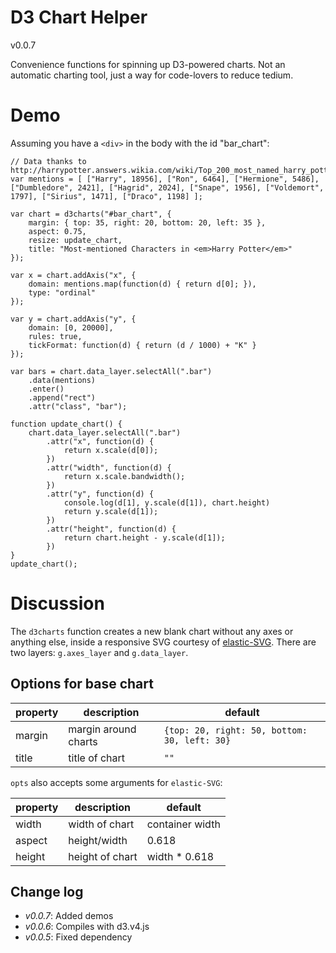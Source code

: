 D3 Chart Helper
========
v0.0.7

Convenience functions for spinning up D3-powered charts. Not an automatic charting tool, just a way for code-lovers to reduce tedium.

# Demo

Assuming you have a `<div>` in the body with the id "bar_chart":

	// Data thanks to http://harrypotter.answers.wikia.com/wiki/Top_200_most_named_harry_potter_characters_s
	var mentions = [ ["Harry", 18956], ["Ron", 6464], ["Hermione", 5486], ["Dumbledore", 2421], ["Hagrid", 2024], ["Snape", 1956], ["Voldemort", 1797], ["Sirius", 1471], ["Draco", 1198] ];

	var chart = d3charts("#bar_chart", {
	    margin: { top: 35, right: 20, bottom: 20, left: 35 },
	    aspect: 0.75,
	    resize: update_chart,
	    title: "Most-mentioned Characters in <em>Harry Potter</em>"
	});

	var x = chart.addAxis("x", {
		domain: mentions.map(function(d) { return d[0]; }),
		type: "ordinal"
	});

	var y = chart.addAxis("y", {
		domain: [0, 20000],
		rules: true,
		tickFormat: function(d) { return (d / 1000) + "K" }
	});

	var bars = chart.data_layer.selectAll(".bar")
		.data(mentions)
		.enter()
		.append("rect")
	  	.attr("class", "bar");

	function update_chart() {	
		chart.data_layer.selectAll(".bar")
			.attr("x", function(d) {
				return x.scale(d[0]);
			})
			.attr("width", function(d) {
				return x.scale.bandwidth();
			})
			.attr("y", function(d) {
				console.log(d[1], y.scale(d[1]), chart.height)
				return y.scale(d[1]);
			})
			.attr("height", function(d) {
				return chart.height - y.scale(d[1]);
			})
	}
	update_chart();

# Discussion

The `d3charts` function creates a new blank chart without any axes or anything else, inside a responsive SVG courtesy of [elastic-SVG](https://github.com/TimeMagazine/elastic-svg). There are two layers: `g.axes_layer` and `g.data_layer`.

## Options for base chart

|property|description|default|
|--------|-------|-----------|
|margin  |margin around charts|`{top: 20, right: 50, bottom: 30, left: 30}`|
|title   |title of chart|`""`|

`opts` also accepts some arguments for `elastic-SVG`:

|property|description|default|
|--------|-------|-----------|
| width   |width of chart|container width|
| aspect  |height/width|0.618|
| height  |height of chart|width * 0.618|

## Change log
+ *v0.0.7*: Added demos
+ *v0.0.6*: Compiles with d3.v4.js
+ *v0.0.5*: Fixed dependency